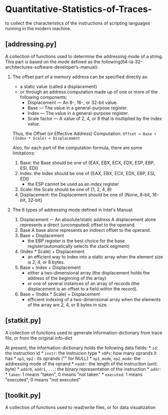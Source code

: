 # Quantitative-Statistics-of-Traces-
to collect the characteristics of the instructions of scripting languages running in the modern machine.


## [addressing.py]
A collection of functions used to determine the addressing mode of a string.
This part is based on the mode defined as the following(64-ia-32-architectures-software-developer‘s-manual):

1. The offset part of a memory address can be specified directly as:
	* a static value (called a displacement)
	* or through an address computation made up of one or more of the following components:
		+ Displacement — An 8-, 16-, or 32-bit value.
		+ Base — The value in a general-purpose register.
		+ Index — The value in a general-purpose register.
		+ Scale factor — A value of 2, 4, or 8 that is multiplied by the index value.

	Thus, the Offset (or Effective Address) Computation: `Offset = Base + (Index * Scale) + Displacement`
	
	Also, for each part of the computation formula, there are some limitations:
	1. Base: the Base should be one of {EAX, EBX, ECX, EDX, ESP, EBP, ESI, EDI}
	2. Index: the Index should be one of {EAX, EBX, ECX, EDX, EBP, ESI, EDI}
		* the ESP cannot be used as an index register
	3. Scale: the Scale should be one of {1, 2, 4, 8}
	4. Displacement: the Displacement should be one of {None, 8-bit, 16-bit, 32-bit}

2. The 6 types of addressing mode defined in Intel's Manual:
	1. Displacement -- An absolute/static address
		A displacement alone represents a direct (uncomputed) offset to the operand.
	2. Base
		A base alone represents an indirect offset to the operand.
	3. Base + Displacement
		* the EBP register is the best choice for the base register(automatically selects the stack segment)
	4. (Index * Scale) + Displacement
		* an efficient way to index into a static array when the element size is 2, 4, or 8 bytes.
	5. Base + Index + Displacement
		* either a two-dimensional array (the displacement holds the address of the beginning of the array)
		* or one of several instances of an array of records (the displacement is an offset to a field within the record).
	6. Base + (Index * Scale) + Displacement
		* efficient indexing of a two-dimensional array when the elements of the array are 2, 4, or 8 bytes in size.

## [statkit.py]
A collection of functions used to generate information-dictionary from trace file, or from the original info-dict

At present, the information-dictionary holds the following data fields:
	*  `id`: the instruction id
	*  `instr`: the instrucion type
	*  `nOPs`: how many oprands it has
	*  `op1`, `op2` : its oprands ("" for NULL)
	*  `op1_mode`, `op2_mode`: the addressing mode of the oprand
	*  `naddr`: the length of the instruciton (unit: byte)
	*  `addr0`, `addr1`, `...`: the binary representation of the instruction
	*  `addr`:
	*  `taken`: 1 means "taken", 0 means "not taken"
	*  `executed`: 1 means "executed", 0 means "not executed"

## [toolkit.py]
A collection of functions used to read/write files, or for data visualization
